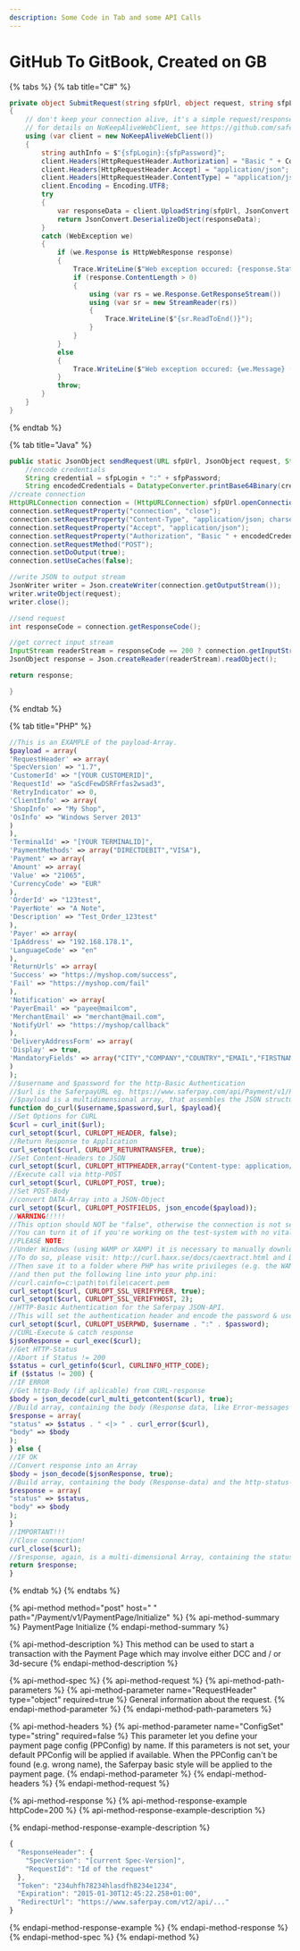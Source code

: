 ```yaml
---
description: Some Code in Tab and some API Calls
---
```


# GitHub To GitBook, Created on GB

{% tabs %}
{% tab title="C\#" %}
```csharp
private object SubmitRequest(string sfpUrl, object request, string sfpLogin, string sfpPassword)
{
    // don't keep your connection alive, it's a simple request/response server call
    // for details on NoKeepAliveWebClient, see https://github.com/saferpay/jsonapi/blob/master/snippets/NoKeepAliveWebClient.cs
    using (var client = new NoKeepAliveWebClient())
    {
        string authInfo = $"{sfpLogin}:{sfpPassword}";
        client.Headers[HttpRequestHeader.Authorization] = "Basic " + Convert.ToBase64String(Encoding.UTF8.GetBytes(authInfo));
        client.Headers[HttpRequestHeader.Accept] = "application/json";
        client.Headers[HttpRequestHeader.ContentType] = "application/json; charset=utf-8";
        client.Encoding = Encoding.UTF8;
        try
        {
            var responseData = client.UploadString(sfpUrl, JsonConvert.SerializeObject(request));
            return JsonConvert.DeserializeObject(responseData);
        }
        catch (WebException we)
        {
            if (we.Response is HttpWebResponse response)
            {
                Trace.WriteLine($"Web exception occured: {response.StatusCode} {response.StatusDescription}");
                if (response.ContentLength > 0)
                {
                    using (var rs = we.Response.GetResponseStream())
                    using (var sr = new StreamReader(rs))
                    {
                        Trace.WriteLine($"{sr.ReadToEnd()}");
                    }
                }
            }
            else
            {
                Trace.WriteLine($"Web exception occured: {we.Message} ({we.Status}");
            }
            throw;
        }
    }
}
```
{% endtab %}

{% tab title="Java" %}
```java
public static JsonObject sendRequest(URL sfpUrl, JsonObject request, String sfpLogin, String sfpPassword) throws IOException {
    //encode credentials
    String credential = sfpLogin + ":" + sfpPassword;
    String encodedCredentials = DatatypeConverter.printBase64Binary(credential.getBytes());
//create connection
HttpURLConnection connection = (HttpURLConnection) sfpUrl.openConnection();
connection.setRequestProperty("connection", "close");
connection.setRequestProperty("Content-Type", "application/json; charset=utf-8");
connection.setRequestProperty("Accept", "application/json");
connection.setRequestProperty("Authorization", "Basic " + encodedCredentials);
connection.setRequestMethod("POST");
connection.setDoOutput(true);
connection.setUseCaches(false);

//write JSON to output stream
JsonWriter writer = Json.createWriter(connection.getOutputStream());
writer.writeObject(request);
writer.close();

//send request
int responseCode = connection.getResponseCode();

//get correct input stream
InputStream readerStream = responseCode == 200 ? connection.getInputStream() : connection.getErrorStream();
JsonObject response = Json.createReader(readerStream).readObject();

return response;

}
```
{% endtab %}

{% tab title="PHP" %}
```php
//This is an EXAMPLE of the payload-Array.
$payload = array(
'RequestHeader' => array(
'SpecVersion' => "1.7",
'CustomerId' => "[YOUR CUSTOMERID]",
'RequestId' => "aScdFewDSRFrfas2wsad3",
'RetryIndicator' => 0,
'ClientInfo' => array(
'ShopInfo' => "My Shop",
'OsInfo' => "Windows Server 2013"
)
),
'TerminalId' => "[YOUR TERMINALID]",
'PaymentMethods' => array("DIRECTDEBIT","VISA"),
'Payment' => array(
'Amount' => array(
'Value' => "21065",
'CurrencyCode' => "EUR"
),
'OrderId' => "123test",
'PayerNote' => "A Note",
'Description' => "Test_Order_123test"
),
'Payer' => array(
'IpAddress' => "192.168.178.1",
'LanguageCode' => "en"
),
'ReturnUrls' => array(
'Success' => "https://myshop.com/success",
'Fail' => "https://myshop.com/fail"
),
'Notification' => array(
'PayerEmail' => "payee@mailcom",
'MerchantEmail' => "merchant@mail.com",
'NotifyUrl' => "https://myshop/callback"
),
'DeliveryAddressForm' => array(
'Display' => true,
'MandatoryFields' => array("CITY","COMPANY","COUNTRY","EMAIL","FIRSTNAME","LASTNAME","PHONE","SALUTATION","STATE","STREET","ZIP")
)
);
//$username and $password for the http-Basic Authentication
//$url is the SaferpayURL eg. https://www.saferpay.com/api/Payment/v1/PaymentPage/Initialize
//$payload is a multidimensional array, that assembles the JSON structure. Example see above
function do_curl($username,$password,$url, $payload){
//Set Options for CURL
$curl = curl_init($url);
curl_setopt($curl, CURLOPT_HEADER, false);
//Return Response to Application
curl_setopt($curl, CURLOPT_RETURNTRANSFER, true);
//Set Content-Headers to JSON
curl_setopt($curl, CURLOPT_HTTPHEADER,array("Content-type: application/json","Accept: application/json; charset=utf-8"));
//Execute call via http-POST
curl_setopt($curl, CURLOPT_POST, true);
//Set POST-Body
//convert DATA-Array into a JSON-Object
curl_setopt($curl, CURLOPT_POSTFIELDS, json_encode($payload));
//WARNING!!!!!
//This option should NOT be "false", otherwise the connection is not secured
//You can turn it of if you're working on the test-system with no vital data
//PLEASE NOTE:
//Under Windows (using WAMP or XAMP) it is necessary to manually download and save the necessary SSL-Root certificates!
//To do so, please visit: http://curl.haxx.se/docs/caextract.html and Download the .pem-file
//Then save it to a folder where PHP has write privileges (e.g. the WAMP/XAMP-Folder itself)
//and then put the following line into your php.ini:
//curl.cainfo=c:\path\to\file\cacert.pem
curl_setopt($curl, CURLOPT_SSL_VERIFYPEER, true);
curl_setopt($curl, CURLOPT_SSL_VERIFYHOST, 2);
//HTTP-Basic Authentication for the Saferpay JSON-API.
//This will set the authentication header and encode the password & username in Base64 for you
curl_setopt($curl, CURLOPT_USERPWD, $username . ":" . $password);
//CURL-Execute & catch response
$jsonResponse = curl_exec($curl);
//Get HTTP-Status
//Abort if Status != 200
$status = curl_getinfo($curl, CURLINFO_HTTP_CODE);
if ($status != 200) {
//IF ERROR
//Get http-Body (if aplicable) from CURL-response
$body = json_decode(curl_multi_getcontent($curl), true);
//Build array, containing the body (Response data, like Error-messages etc.) and the http-status-code
$response = array(
"status" => $status . " <|> " . curl_error($curl),
"body" => $body
);
} else {
//IF OK
//Convert response into an Array
$body = json_decode($jsonResponse, true);
//Build array, containing the body (Response-data) and the http-status-code
$response = array(
"status" => $status,
"body" => $body
);
}
//IMPORTANT!!!
//Close connection!
curl_close($curl);
//$response, again, is a multi-dimensional Array, containing the status-code ($response["status"]) and the API-response (if available) itself ($response["body"])
return $response;
}
```
{% endtab %}
{% endtabs %}

{% api-method method="post" host=" " path="/Payment/v1/PaymentPage/Initialize" %}
{% api-method-summary %}
PaymentPage Initialize
{% endapi-method-summary %}

{% api-method-description %}
This method can be used to start a transaction with the Payment Page which may involve either DCC and / or 3d-secure
{% endapi-method-description %}

{% api-method-spec %}
{% api-method-request %}
{% api-method-path-parameters %}
{% api-method-parameter name="RequestHeader" type="object" required=true %}
General information about the request.
{% endapi-method-parameter %}
{% endapi-method-path-parameters %}

{% api-method-headers %}
{% api-method-parameter name="ConfigSet" type="string" required=false %}
This parameter let you define your payment page config \(PPConfig\) by name. If this parameters is not set, your default PPConfig will be applied if available. When the PPConfig can't be found \(e.g. wrong name\), the Saferpay basic style will be applied to the payment page.
{% endapi-method-parameter %}
{% endapi-method-headers %}
{% endapi-method-request %}

{% api-method-response %}
{% api-method-response-example httpCode=200 %}
{% api-method-response-example-description %}

{% endapi-method-response-example-description %}

```javascript
{
  "ResponseHeader": {
    "SpecVersion": "[current Spec-Version]",
    "RequestId": "Id of the request"
  },
  "Token": "234uhfh78234hlasdfh8234e1234",
  "Expiration": "2015-01-30T12:45:22.258+01:00",
  "RedirectUrl": "https://www.saferpay.com/vt2/api/..."
}
```
{% endapi-method-response-example %}
{% endapi-method-response %}
{% endapi-method-spec %}
{% endapi-method %}

